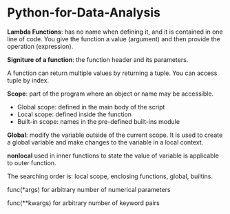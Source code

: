 # Python-for-Data-Analysis

**Lambda Functions**: has no name when defining it, and it is contained in one line of code. You give the function a value (argument) and then provide the operation (expression).

**Signiture of a function**: the function header and its parameters.

A function can return multiple values by returning a tuple. You can access tuple by index.

**Scope**: part of the program where an object or name may be accessible.

* Global scope: defined in the main body of the script
* Local scope: defined inside the function
* Built-in scope: names in the pre-defined built-ins module

**Global**: modify the variable outside of the current scope. It is used to create a global variable and make changes to the variable in a local context.

**nonlocal** used in inner functions to state the value of variable is applicable to outer function.

The searching order is: local scope, enclosing functions, global, builtins.

func(*args) for arbitrary number of numerical parameters

func(**kwargs) for arbitrary number of keyword pairs

